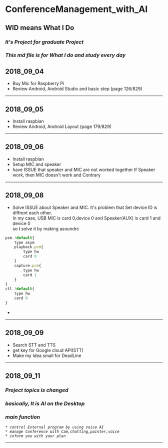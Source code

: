 # **ConferenceManagement_with_AI**
## WID means What I Do
### *It's Project for graduate Project* 
### *This md file is for What I do and study every day*


## 2018_09_04
* Buy Mic for Raspberry Pi
* Review Android, Android Studio and basic step (page 126/829)
____
## 2018_09_05
* Install raspbian
* Review Android, Android Layout (page 179/829)
____
## 2018_09_06
* Install raspbian 
* Setup MIC and speaker
* have ISSUE that speaker and MIC are not worked together If Speaker work, then MIC doesn't work and Contrary
____
## 2018_09_08
* Solve ISSUE about Speaker and MIC. It's problem that Set device ID is diffrent each other.   
In my case, USB MIC is card 0,device 0 and Speaker(AUX) is card 1 and device 0  
so I solve it by making asoundrc
```javascript
pcm.!default{
	type asym
	playback.pcm{
		type hw
		card 0
	}
	capture.pcm{
		type hw
		card 1	
	}
}
ctl.!default{
	type hw
	card 0
}
```
*

____
## 2018_09_09
* Search STT and TTS
* get key for Google cloud API(STT)
* Make my Idea small for DeadLine
____
## 2018_09_11
### <em>Project topics is changed <em>
### basicaliy, It is AI on the Desktop 
### main function 
	* control External program by using voice AI
	* manage Conference with Cam,chatting,painter,voice
	* inform you with your plan
____
